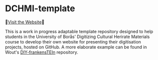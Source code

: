 # DCHMI-template

🚀[Visit the Website](https://woutdln.github.io/DCHM-template/)🚀

This is a work in progress adaptable template repository designed to help students in the University of Borås' Digitizing Cultural Herirate Materials course to develop their own website for presenting their digitisation projects, hosted on GitHub. A more elaborate example can be found in Wout's [DIY-frankensTEIn](https://idamariaholm.github.io/sarkennils/) repository.
